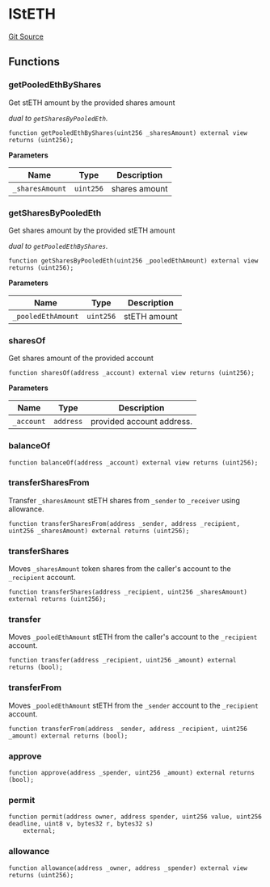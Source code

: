 # IStETH
[Git Source](https://github.com/lidofinance/community-staking-module/blob/d9f9dfd1023f7776110e7eb983ac3b5174e93893/src/interfaces/IStETH.sol)


## Functions
### getPooledEthByShares

Get stETH amount by the provided shares amount

*dual to `getSharesByPooledEth`.*


```solidity
function getPooledEthByShares(uint256 _sharesAmount) external view returns (uint256);
```
**Parameters**

|Name|Type|Description|
|----|----|-----------|
|`_sharesAmount`|`uint256`|shares amount|


### getSharesByPooledEth

Get shares amount by the provided stETH amount

*dual to `getPooledEthByShares`.*


```solidity
function getSharesByPooledEth(uint256 _pooledEthAmount) external view returns (uint256);
```
**Parameters**

|Name|Type|Description|
|----|----|-----------|
|`_pooledEthAmount`|`uint256`|stETH amount|


### sharesOf

Get shares amount of the provided account


```solidity
function sharesOf(address _account) external view returns (uint256);
```
**Parameters**

|Name|Type|Description|
|----|----|-----------|
|`_account`|`address`|provided account address.|


### balanceOf


```solidity
function balanceOf(address _account) external view returns (uint256);
```

### transferSharesFrom

Transfer `_sharesAmount` stETH shares from `_sender` to `_receiver` using allowance.


```solidity
function transferSharesFrom(address _sender, address _recipient, uint256 _sharesAmount) external returns (uint256);
```

### transferShares

Moves `_sharesAmount` token shares from the caller's account to the `_recipient` account.


```solidity
function transferShares(address _recipient, uint256 _sharesAmount) external returns (uint256);
```

### transfer

Moves `_pooledEthAmount` stETH from the caller's account to the `_recipient` account.


```solidity
function transfer(address _recipient, uint256 _amount) external returns (bool);
```

### transferFrom

Moves `_pooledEthAmount` stETH from the `_sender` account to the `_recipient` account.


```solidity
function transferFrom(address _sender, address _recipient, uint256 _amount) external returns (bool);
```

### approve


```solidity
function approve(address _spender, uint256 _amount) external returns (bool);
```

### permit


```solidity
function permit(address owner, address spender, uint256 value, uint256 deadline, uint8 v, bytes32 r, bytes32 s)
    external;
```

### allowance


```solidity
function allowance(address _owner, address _spender) external view returns (uint256);
```

